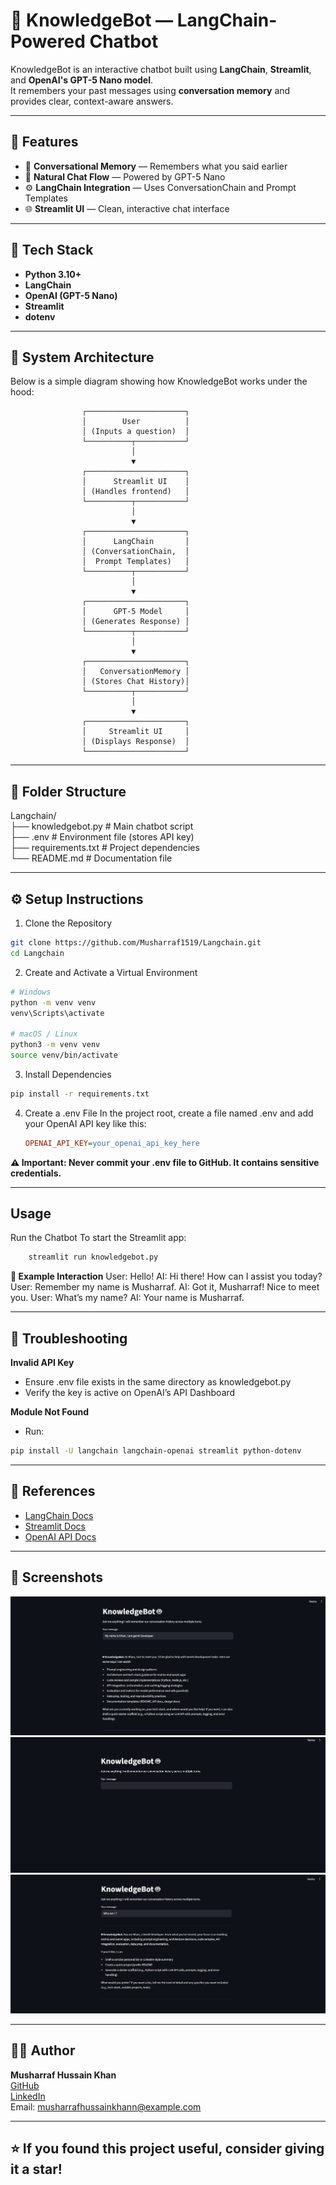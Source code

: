 # **🤖 KnowledgeBot — LangChain-Powered Chatbot**

KnowledgeBot is an interactive chatbot built using **LangChain**, **Streamlit**, and **OpenAI's GPT-5 Nano model**.  
It remembers your past messages using **conversation memory** and provides clear, context-aware answers.

---

## **🚀 Features**
- 🧠 **Conversational Memory** — Remembers what you said earlier  
- 💬 **Natural Chat Flow** — Powered by GPT-5 Nano  
- ⚙️ **LangChain Integration** — Uses ConversationChain and Prompt Templates  
- 🌐 **Streamlit UI** — Clean, interactive chat interface  

---

## **🧩 Tech Stack**
- **Python 3.10+**
- **LangChain**
- **OpenAI (GPT-5 Nano)**
- **Streamlit**
- **dotenv**

---

## **🧠 System Architecture**

Below is a simple diagram showing how KnowledgeBot works under the hood:

```text
                ┌──────────────────────┐
                │        User          │
                │ (Inputs a question)  │
                └──────────┬───────────┘
                           │
                           ▼
                ┌──────────────────────┐
                │      Streamlit UI    │
                │ (Handles frontend)   │
                └──────────┬───────────┘
                           │
                           ▼
                ┌──────────────────────┐
                │      LangChain       │
                │ (ConversationChain,  │
                │  Prompt Templates)   │
                └──────────┬───────────┘
                           │
                           ▼
                ┌──────────────────────┐
                │      GPT-5 Model     │
                │ (Generates Response) │
                └──────────┬───────────┘
                           │
                           ▼
                ┌──────────────────────┐
                │   ConversationMemory │
                │ (Stores Chat History)│
                └──────────┬───────────┘
                           │
                           ▼
                ┌──────────────────────┐
                │     Streamlit UI     │
                │ (Displays Response)  │
                └──────────────────────┘
```
---

## **📁 Folder Structure**
Langchain/<br>
├── knowledgebot.py       # Main chatbot script<br>
├── .env                  # Environment file (stores API key)<br>
├── requirements.txt      # Project dependencies<br>
└── README.md             # Documentation file<br>

---

## **⚙️ Setup Instructions**

1. Clone the Repository
```bash
git clone https://github.com/Musharraf1519/Langchain.git
cd Langchain
```

2. Create and Activate a Virtual Environment

```bash
# Windows
python -m venv venv
venv\Scripts\activate

# macOS / Linux
python3 -m venv venv
source venv/bin/activate
```

3. Install Dependencies
```bash
pip install -r requirements.txt
```
4. Create a .env File
    In the project root, create a file named .env and add your OpenAI API key like this:
    ```ini
    OPENAI_API_KEY=your_openai_api_key_here
    ```

**⚠️ Important: Never commit your .env file to GitHub. It contains sensitive credentials.**

--- 

## **Usage**

Run the Chatbot
    To start the Streamlit app:
```bash
    streamlit run knowledgebot.py
```

**💬 Example Interaction**
User: Hello!
AI: Hi there! How can I assist you today?
User: Remember my name is Musharraf.
AI: Got it, Musharraf! Nice to meet you.
User: What’s my name?
AI: Your name is Musharraf.

---

## **🧰 Troubleshooting**

**Invalid API Key**
- Ensure .env file exists in the same directory as knowledgebot.py
- Verify the key is active on OpenAI’s API Dashboard

**Module Not Found**
- Run:
```bash
pip install -U langchain langchain-openai streamlit python-dotenv
```
---

## **📘 References**

- [LangChain Docs](https://docs.langchain.com/oss/python/langchain/overview)
- [Streamlit Docs](https://docs.streamlit.io/)
- [OpenAI API Docs](https://platform.openai.com/docs/api-reference/introduction)

---

## **📸 Screenshots**

![Landing Page](screenshots/landing.png)
![First Coversation](screenshots/coversation_starter.png)
![Saved Response](screenshots/saved_response.png)

---

## 👨‍💻 Author

<b>Musharraf Hussain Khan</b><br>
[GitHub](https://github.com/Musharraf1519)<br>
[LinkedIn](https://www.linkedin.com/in/musharraf-hussain-khan/)<br>
Email: musharrafhussainkhann@example.com

---

## **⭐ If you found this project useful, consider giving it a star!**
